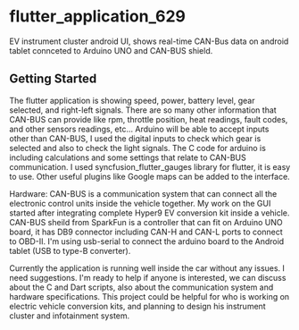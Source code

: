 # flutter_application_629

EV instrument cluster android UI, shows real-time CAN-Bus data on android tablet connceted to Arduino UNO and CAN-BUS shield. 

## Getting Started

The flutter application is showing speed, power, battery level, gear selected, and right-left signals.
There are so many other information that CAN-BUS can provide like rpm, throttle position, heat readings, fault codes, and other sensors readings,  etc...
Arduino will be able to accept inputs other than CAN-BUS, I used the digital inputs to check which gear is selected and also to check the light signals.
The C code for arduino is including calculations and some settings that relate to CAN-BUS communication.
I used syncfusion_flutter_gauges library for flutter, it is easy to use.
Other useful plugins like Google maps can be added to the interface.

Hardware:
CAN-BUS is a communication system that can connect all the electronic control units inside the vehicle together.
My work on the GUI started after integrating complete Hyper9 EV conversion kit inside a vehicle.
CAN-BUS sheild from SparkFun is a controller that can fit on Arduino UNO board, it has DB9 connector including CAN-H and CAN-L ports to connect to OBD-II.
I'm using usb-serial to connect the arduino board to the Android tablet (USB to type-B converter).

Currently the application is running well inside the car without any issues.
I need suggestions.
I'm ready to help if anyone is interested, we can discuss about the C and Dart scripts, also about the communication system and hardware specifications.
This project could be helpful for who is working on electric vehicle conversion kits, and planning to design his instrument cluster and infotainment system.